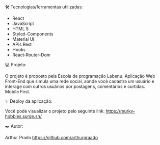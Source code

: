 🛠️ Tecnologias/ferramentas utilizadas:
- React
- JavaScript 
- HTML 5 
- Styled-Components 
- Material UI
- APIs Rest
- Hooks
- React-Router-Dom

💻 Projeto:

 O projeto é proposto pela Escola de programação Labenu. Aplicação Web Front-End que simula uma rede social, aonde você cadastra um usuário e interage com outros usuários por postagens, comentários e curtidas. Mobile First.

✨ Deploy da aplicação:

Você pode visualizar o projeto pelo seguinte link: https://murky-hobbies.surge.sh/

✒️ Autor:

Arthur Prado https://github.com/arthurpraado
